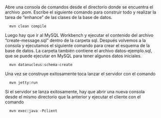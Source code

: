 Abre una consola de comandos desde el directorio donde se encuentra el archivo .pom. Escribe el siguiente comando para construir todo y realizar la tarea de “enhance” de las clases de la base de datos. 

      mvn clean compile

Luego hay que ir al MySQL Workbench y ejecutar el contenido del archivo “create-message.sql” dentro de la carpeta sql. Después volvemos a la consola y ejecutamos el siguiente comando para crear el esquema de la base de datos. La carpeta también contiene el archivo datos-ejemplo.sql, que se puede ejecutar en MySQL para tener algunos datos iniciales.

      mvn datanucleus:schema-create

Una vez se construye exitosamente toca lanzar el servidor con el comando 

      mvn jetty:run 
      
Si el servidor se lanza exitosamente, hay que abrir una nueva consola desde el mismo directorio que la anterior y ejecutar el cliente con el comando 
      
      mvn exec:java -Pclient
